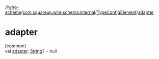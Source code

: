 //[wire-schema](../../../index.md)/[com.squareup.wire.schema.internal](../index.md)/[TypeConfigElement](index.md)/[adapter](adapter.md)

# adapter

[common]\
val [adapter](adapter.md): [String](https://kotlinlang.org/api/latest/jvm/stdlib/kotlin/-string/index.html)? = null
